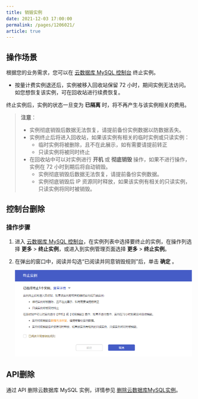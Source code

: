 ```yaml
---
title: 销毁实例
date: 2021-12-03 17:00:00
permalink: /pages/1206021/
article: true
---
```



## 操作场景

根据您的业务需求，您可以在 [云数据库 MySQL 控制台](https://console.capitalonline.net/dbinstances) 终止实例。

- 按量计费实例退还后，实例被移入回收站保留 72 小时，期间实例无法访问。如您想恢复该实例，可在回收站进行续费恢复。

终止实例后，实例的状态一旦变为 **已隔离** 时，将不再产生与该实例相关的费用。

> **注意**：
>
> - 实例彻底销毁后数据无法恢复，请提前备份实例数据以防数据丢失。
> - 实例终止后将进入回收站，如果该实例有相关的临时实例或只读实例：
>   - 临时实例将被删除，且不在此展示，如有需要请提前转正
>   - 只读实例将被同时终止
> - 在回收站中可以对实例进行 **开机** 或 **彻底销毁** 操作，如果不进行操作，实例在 72 小时到期后将自动销毁。
>   - 实例彻底销毁后数据无法恢复，请提前备份实例数据。
>   - 实例彻底销毁后 IP 资源同时释放，如果该实例有相关的只读实例，只读实例将同时被销毁。
>

## 控制台删除

### 操作步骤

1. 进入 [云数据库 MySQL 控制台](https://console.capitalonline.net/dbinstances)，在实例列表中选择要终止的实例，在操作列选择 **更多** > **终止实例**，或进入到实例管理页面选择 **更多** > **终止实例**。

2. 在弹出的窗口中，阅读并勾选“已阅读并同意销毁规则”后，单击 **确定** 。

   ![销毁实例-二次确认](./../../pic/destroy_popup.png)

## API删除

通过 API 删除云数据库 MySQL 实例，详情参见 [删除云数据库MySQL实例](./../../08.API文档/02.实例相关接口/06.删除云数据库MySQL实例.md)。
